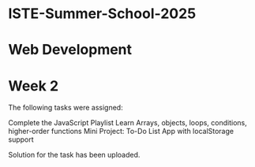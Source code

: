 # ISTE-Summer-School-2025
# Web Development
# Week 2

The following tasks were assigned:

Complete the JavaScript Playlist
Learn Arrays, objects, loops, conditions, higher-order functions
Mini Project: To-Do List App with localStorage support

Solution for the task has been uploaded.